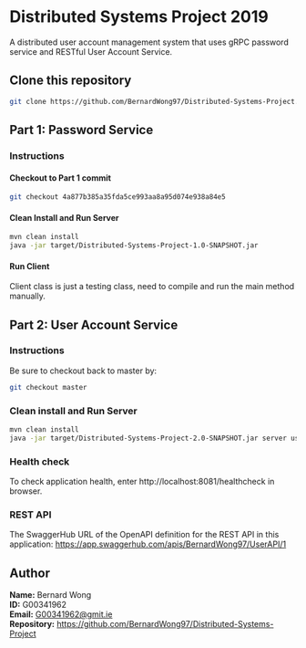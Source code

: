 # Distributed Systems Project 2019

A distributed user account management system that uses gRPC password 
service and RESTful User Account Service.

## Clone this repository
```bash
git clone https://github.com/BernardWong97/Distributed-Systems-Project.git
```
## Part 1: Password Service
### Instructions
#### Checkout to Part 1 commit
```bash
git checkout 4a877b385a35fda5ce993aa8a95d074e938a84e5
```
#### Clean Install and Run Server
```bash
mvn clean install
java -jar target/Distributed-Systems-Project-1.0-SNAPSHOT.jar
```
#### Run Client
Client class is just a testing class, need to compile and run the main method manually.

## Part 2: User Account Service
### Instructions
Be sure to checkout back to master by:
```bash
git checkout master
```
### Clean install and Run Server
```bash
mvn clean install
java -jar target/Distributed-Systems-Project-2.0-SNAPSHOT.jar server userApiConfig.yaml
```

### Health check
To check application health, enter http://localhost:8081/healthcheck in browser.

### REST API
The SwaggerHub URL of the OpenAPI definition for the REST API in this application:
https://app.swaggerhub.com/apis/BernardWong97/UserAPI/1

## Author

**Name:** Bernard Wong  
**ID:** G00341962  
**Email:** <G00341962@gmit.ie>  
**Repository:** <https://github.com/BernardWong97/Distributed-Systems-Project>

